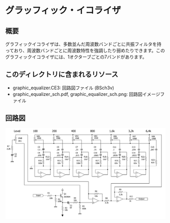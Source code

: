 # グラッフィック・イコライザ

## 概要

グラフィックイコライザは、多数並んだ周波数バンドごとに共振フィルタを持っており、周波数バンドごとに周波数特性を強調したり弱めたりできます。このグラフィックイコライザには、1オクターブごとの7バンドがあります。

## このディレクトリに含まれるリソース

- graphic_equalizer.CE3: 回路図ファイル (BSch3v)
- graphic_equalizer_sch.pdf, graphic_equalizer_sch.png: 回路図イメージファイル

## 回路図

![graphic equalizer](graphic_equalizer_sch.png)

